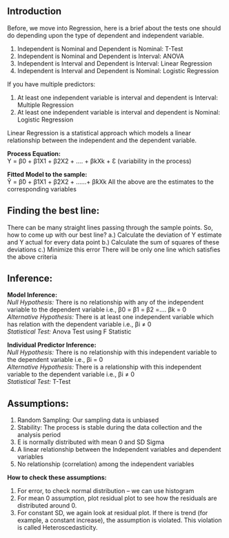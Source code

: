 ## Introduction

Before, we move into Regression, here is a brief about the tests one should do depending upon the type of dependent and independent 
variable.   
1. Independent is Nominal and Dependent is Nominal: T-Test  
2. Independent is Nominal and Dependent is Interval: ANOVA  
3. Independent is Interval and Dependent is Interval: Linear Regression  
4. Independent is Interval and Dependent is Nominal: Logistic Regression  

If you have multiple predictors:
1. At least one independent variable is interval and dependent is Interval: Multiple Regression  
2. At least one independent variable is interval and dependent is Nominal: Logistic Regression

Linear Regression is a statistical approach which models a linear relationship between the independent and the dependent variable. 

**Process Equation:**  
Y = β0 + β1X1 + β2X2 + …. + βkXk + Ɛ (variability in the process)

**Fitted Model to the sample:**  
Ŷ = β̂0 + β̂1X1 + β̂2X2 + ……+ β̂kXk
All the above are the estimates to the corresponding variables

## Finding the best line:  
There can be many straight lines passing through the sample points. So, how to come up with our best line?
a.)	Calculate the deviation of Y estimate and Y actual for every data point
b.)	Calculate the sum of squares of these deviations
c.)	Minimize this error
There will be only one line which satisfies the above criteria

## Inference:

**Model Inference:**  
*Null Hypothesis:* There is no relationship with any of the independent variable to the dependent variable i.e., β0 = β1 = β2 =…. βk = 0  
*Alternative Hypothesis:* There is at least one independent variable which has relation with the dependent variable i.e., βi ≠ 0  
*Statistical Test:* Anova Test using F Statistic  

**Individual Predictor Inference:**  
*Null Hypothesis:* There is no relationship with this independent variable to the dependent variable i.e., βi = 0  
*Alternative Hypothesis:* There is a relationship with this independent variable to the dependent variable i.e., βi ≠ 0  
*Statistical Test:* T-Test  

## Assumptions:
1.	Random Sampling: Our sampling data is unbiased 
2.	Stability: The process is stable during the data collection and the analysis period
3.	E is normally distributed with mean 0 and SD Sigma
4.	A linear relationship between the Independent variables and dependent variables
5.	No relationship (correlation) among the independent variables

**How to check these assumptions:**  
1.	For error, to check normal distribution – we can use histogram
2.	For mean 0 assumption, plot residual plot to see how the residuals are distributed around 0.
3.	For constant SD, we again look at residual plot. If there is trend (for example, a constant increase), the assumption is violated. This violation is called Heteroscedasticity. 
 
